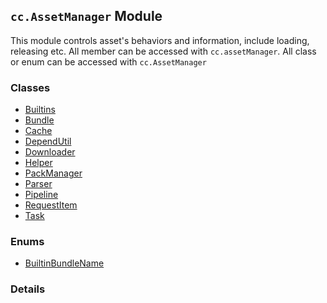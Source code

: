 
## `cc.AssetManager` Module






This module controls asset's behaviors and information, include loading, releasing etc.
All member can be accessed with `cc.assetManager`. All class or enum can be accessed with `cc.AssetManager`


### Classes

  - [Builtins](../classes/Builtins.md)
  - [Bundle](../classes/Bundle.md)
  - [Cache](../classes/Cache.md)
  - [DependUtil](../classes/DependUtil.md)
  - [Downloader](../classes/Downloader.md)
  - [Helper](../classes/Helper.md)
  - [PackManager](../classes/PackManager.md)
  - [Parser](../classes/Parser.md)
  - [Pipeline](../classes/Pipeline.md)
  - [RequestItem](../classes/RequestItem.md)
  - [Task](../classes/Task.md)

### Enums

  - [BuiltinBundleName](../enums/BuiltinBundleName.md)



### Details




